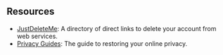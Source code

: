 
## Resources

- [JustDeleteMe](https://justdeleteme.xyz): A directory of direct links to delete your account from web services.
- [Privacy Guides](https://www.privacyguides.org): The guide to restoring your online privacy.
